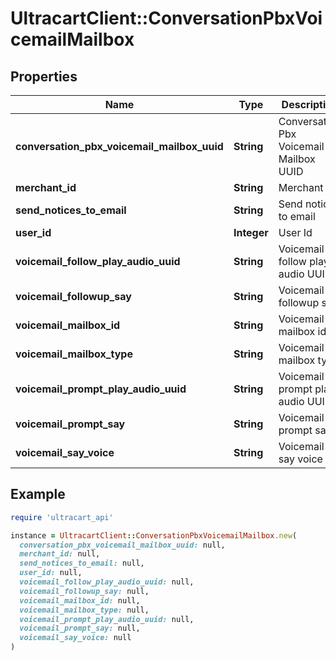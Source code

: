 # UltracartClient::ConversationPbxVoicemailMailbox

## Properties

| Name | Type | Description | Notes |
| ---- | ---- | ----------- | ----- |
| **conversation_pbx_voicemail_mailbox_uuid** | **String** | Conversation Pbx Voicemail Mailbox UUID | [optional] |
| **merchant_id** | **String** | Merchant Id | [optional] |
| **send_notices_to_email** | **String** | Send notices to email | [optional] |
| **user_id** | **Integer** | User Id | [optional] |
| **voicemail_follow_play_audio_uuid** | **String** | Voicemail follow play audio UUID | [optional] |
| **voicemail_followup_say** | **String** | Voicemail followup say | [optional] |
| **voicemail_mailbox_id** | **String** | Voicemail mailbox id | [optional] |
| **voicemail_mailbox_type** | **String** | Voicemail mailbox type | [optional] |
| **voicemail_prompt_play_audio_uuid** | **String** | Voicemail prompt play audio UUID | [optional] |
| **voicemail_prompt_say** | **String** | Voicemail prompt say | [optional] |
| **voicemail_say_voice** | **String** | Voicemail say voice | [optional] |

## Example

```ruby
require 'ultracart_api'

instance = UltracartClient::ConversationPbxVoicemailMailbox.new(
  conversation_pbx_voicemail_mailbox_uuid: null,
  merchant_id: null,
  send_notices_to_email: null,
  user_id: null,
  voicemail_follow_play_audio_uuid: null,
  voicemail_followup_say: null,
  voicemail_mailbox_id: null,
  voicemail_mailbox_type: null,
  voicemail_prompt_play_audio_uuid: null,
  voicemail_prompt_say: null,
  voicemail_say_voice: null
)
```

